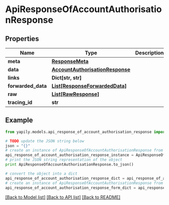 # ApiResponseOfAccountAuthorisationResponse


## Properties
Name | Type | Description | Notes
------------ | ------------- | ------------- | -------------
**meta** | [**ResponseMeta**](ResponseMeta.md) |  | [optional] 
**data** | [**AccountAuthorisationResponse**](AccountAuthorisationResponse.md) |  | [optional] 
**links** | **Dict[str, str]** |  | [optional] 
**forwarded_data** | [**List[ResponseForwardedData]**](ResponseForwardedData.md) |  | [optional] 
**raw** | [**List[RawResponse]**](RawResponse.md) |  | [optional] 
**tracing_id** | **str** |  | [optional] 

## Example

```python
from yapily.models.api_response_of_account_authorisation_response import ApiResponseOfAccountAuthorisationResponse

# TODO update the JSON string below
json = "{}"
# create an instance of ApiResponseOfAccountAuthorisationResponse from a JSON string
api_response_of_account_authorisation_response_instance = ApiResponseOfAccountAuthorisationResponse.from_json(json)
# print the JSON string representation of the object
print ApiResponseOfAccountAuthorisationResponse.to_json()

# convert the object into a dict
api_response_of_account_authorisation_response_dict = api_response_of_account_authorisation_response_instance.to_dict()
# create an instance of ApiResponseOfAccountAuthorisationResponse from a dict
api_response_of_account_authorisation_response_form_dict = api_response_of_account_authorisation_response.from_dict(api_response_of_account_authorisation_response_dict)
```
[[Back to Model list]](../README.md#documentation-for-models) [[Back to API list]](../README.md#documentation-for-api-endpoints) [[Back to README]](../README.md)


